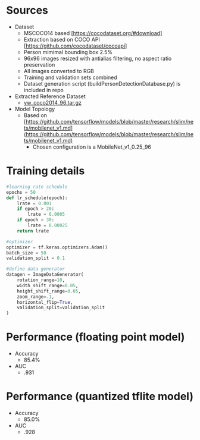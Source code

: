 # Sources
* Dataset
    * MSCOCO14 based [https://cocodataset.org/#download]
    * Extraction based on COCO API [https://github.com/cocodataset/cocoapi]
    * Person mimimal bounding box 2.5%
    * 96x96 images resized with antialias filtering, no aspect ratio preservation
    * All images converted to RGB
    * Training and validation sets combined
    * Dataset generation script (buildPersonDetectionDatabase.py) is included in repo
* Extracted Reference Dataset
   * [vw_coco2014_96.tar.gz](https://www.silabs.com/public/files/github/machine_learning/benchmarks/datasets/vw_coco2014_96.tar.gz)
* Model Topology
    * Based on [https://github.com/tensorflow/models/blob/master/research/slim/nets/mobilenet_v1.md](https://github.com/tensorflow/models/blob/master/research/slim/nets/mobilenet_v1.md)
        * Chosen configuration is a MobileNet_v1_0.25_96

# Training details
``` python
#learning rate schedule
epochs = 50
def lr_schedule(epoch):
    lrate = 0.001
    if epoch > 20:
        lrate = 0.0005
    if epoch > 30:
        lrate = 0.00025
    return lrate

#optimizer
optimizer = tf.keras.optimizers.Adam()
batch_size = 50 
validation_split = 0.1

#define data generator
datagen = ImageDataGenerator(
    rotation_range=10,
    width_shift_range=0.05,
    height_shift_range=0.05,
    zoom_range=.1,
    horizontal_flip=True,
    validation_split=validation_split
)
```

# Performance (floating point model) 
* Accuracy
    * 85.4%
* AUC
    * .931

# Performance (quantized tflite model) 
* Accuracy
    * 85.0%
* AUC
    * .928